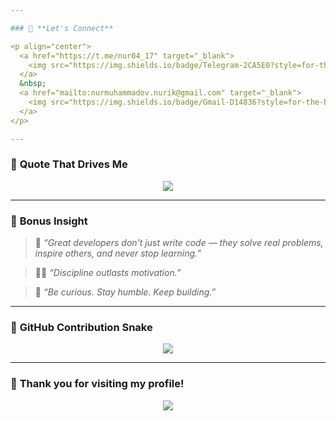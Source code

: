 ```yaml
---

### 🔗 **Let's Connect**

<p align="center">
  <a href="https://t.me/nur04_17" target="_blank">
    <img src="https://img.shields.io/badge/Telegram-2CA5E0?style=for-the-badge&logo=telegram&logoColor=white" alt="Telegram Badge" />
  </a>
  &nbsp;
  <a href="mailto:nurmuhammadov.nurik@gmail.com" target="_blank">
    <img src="https://img.shields.io/badge/Gmail-D14836?style=for-the-badge&logo=gmail&logoColor=white" alt="Gmail Badge" />
  </a>
</p>

---
```


### 💬 **Quote That Drives Me**

<p align="center">
  <img src="https://readme-typing-svg.herokuapp.com?font=Fira+Code&size=24&pause=2000&color=F7F7F7&background=000000&center=true&vCenter=true&width=700&lines=The+best+way+to+grow+as+a+developer+is+to+build+every+single+day." />
</p>

---

### 🧠 **Bonus Insight**

> 🧩 *“Great developers don't just write code — they solve real problems, inspire others, and never stop learning.”*

> 🧘‍♂️ *“Discipline outlasts motivation.”*

> 🌱 *“Be curious. Stay humble. Keep building.”*

---

### 🐍 **GitHub Contribution Snake**

<p align="center">
  <img src="https://github.com/nurrmuhammad/nurrmuhammad/raw/output/github-contribution-grid-snake.svg" />
</p>

---

### 🙌 **Thank you for visiting my profile!**

<p align="center">
  <img src="https://capsule-render.vercel.app/api?type=waving&color=0:0f2027,100:2c5364&height=100&section=footer"/>
</p>
